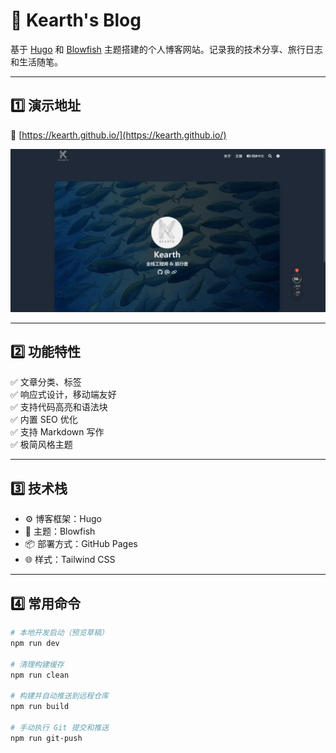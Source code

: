 # 🚀 Kearth's Blog

基于 [Hugo](https://gohugo.io/) 和 [Blowfish](https://github.com/nunocoracao/blowfish) 主题搭建的个人博客网站。记录我的技术分享、旅行日志和生活随笔。

---

## 1️⃣ 演示地址

🔗 [https://kearth.github.io/](https://kearth.github.io/)  

![视觉效果](assets/img/homescreen.png)

---

## 2️⃣ 功能特性
✅ 文章分类、标签  
✅ 响应式设计，移动端友好  
✅ 支持代码高亮和语法块  
✅ 内置 SEO 优化  
✅ 支持 Markdown 写作  
✅ 极简风格主题  

---

## 3️⃣ 技术栈
- ⚙️ 博客框架：Hugo  
- 🎨 主题：Blowfish  
- 📦 部署方式：GitHub Pages
- 🌐 样式：Tailwind CSS  

---

## 4️⃣ 常用命令

```bash
# 本地开发启动（预览草稿）
npm run dev

# 清理构建缓存
npm run clean

# 构建并自动推送到远程仓库
npm run build

# 手动执行 Git 提交和推送
npm run git-push
